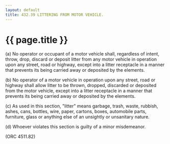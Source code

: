 ```yaml
---
layout: default 
title: 432.39 LITTERING FROM MOTOR VEHICLE.
---
```


{{ page.title }}
================

​(a) No operator or occupant of a motor vehicle shall, regardless of
intent, throw, drop, discard or deposit litter from any motor vehicle in
operation upon any street, road or highway, except into a litter
receptacle in a manner that prevents its being carried away or deposited
by the elements.

​(b) No operator of a motor vehicle in operation upon any street, road
or highway shall allow litter to be thrown, dropped, discarded or
deposited from the motor vehicle, except into a litter receptacle in a
manner that prevents its being carried away or deposited by the
elements.

​(c) As used in this section, "litter" means garbage, trash, waste,
rubbish, ashes, cans, bottles, wire, paper, cartons, boxes, automobile
parts, furniture, glass or anything else of an unsightly or unsanitary
nature.

​(d) Whoever violates this section is guilty of a minor misdemeanor.

(ORC 4511.82)
